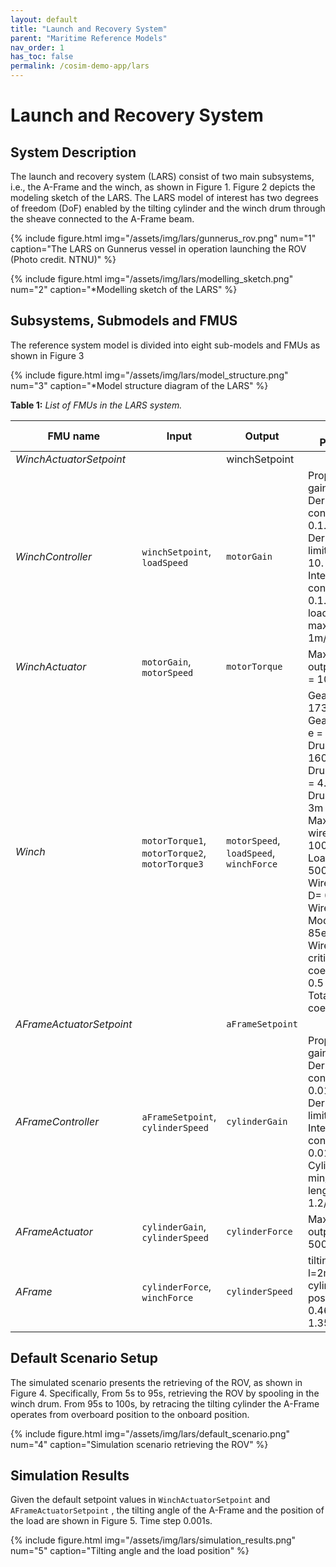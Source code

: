 ```yaml
---
layout: default
title: "Launch and Recovery System"
parent: "Maritime Reference Models"
nav_order: 1
has_toc: false
permalink: /cosim-demo-app/lars
---
```


# Launch and Recovery System

## System Description

The launch and recovery system (LARS) consist of two main subsystems, i.e., the A-Frame and the winch, as shown in Figure 1. Figure 2 depicts the modeling sketch of the LARS. The LARS model of interest has two degrees of freedom (DoF) enabled by the tilting cylinder and the winch drum through the sheave connected to the A-Frame beam.

{%
    include figure.html img="/assets/img/lars/gunnerus_rov.png"
    num="1"
    caption="The LARS on Gunnerus vessel in operation launching the ROV (Photo credit. NTNU)"
%}

{%
    include figure.html img="/assets/img/lars/modelling_sketch.png"
    num="2"
    caption="*Modelling sketch of the LARS"
%}

## Subsystems, Submodels and FMUS

The reference system model is divided into  eight sub-models and FMUs as shown in Figure 3

{%
    include figure.html img="/assets/img/lars/model_structure.png"
    num="3"
    caption="*Model structure diagram  of the LARS"
%}

**Table 1:** *List of FMUs in the LARS system.*

| FMU name                | Input | Output | Default Parameters |
| ----------------------- | ----- |------- | ------------------ |
| *WinchActuatorSetpoint*                  | | winchSetpoint | |
| *WinchController*           | `winchSetpoint`, `loadSpeed`| `motorGain` | Proportional gain K = 10.<br/>  Derivative time constant Td = 0.1.<br/>  Derivative gain limitation N = 10.<br/>  Integral time constant Ti = 0.1. <br/> loadDepth_min max/init length 1m/1000,/200m |
| *WinchActuator*    | `motorGain`, `motorSpeed`  | `motorTorque` | Max motor output torque T = 10kNm  |
| *Winch*          | `motorTorque1`, `motorTorque2`, `motorTorque3` | `motorSpeed`, `loadSpeed`, `winchForce` | Gear ratio r = 173<br/> Gear efficiency e = 0.925<br/>  Drum inertia i = 160000kgm^2<br/>   Drum diameter d = 4.36m<br/>  Drum width B = 3m<br/>  Max wire length wireLmax = 1000m<br/>  Load mass m = 50000kg<br/>  Wire diameter D= 0.02m<br/>  Wire Young's Modulus E = 85e9<br/>  Wire damping critical coefficient  c= 0.5<br/>  Total friction coefficient r = 1  |
| *AFrameActuatorSetpoint*          | | `aFrameSetpoint` | |
| *AFrameController*                 | `aFrameSetpoint`, `cylinderSpeed`  | `cylinderGain` | Proportional gain K = 2<br/> Derivative time constant Td = 0.01<br/> Derivative gain limitation N = 10<br/> Integral time constant Ti = 0.01<br/> Cylinder min/max/init length 1.2/1.7/1.7m |
| *AFrameActuator*                 | `cylinderGain`, `cylinderSpeed`  | `cylinderForce`  | Max cylinder output force F = 5000kN |
| *AFrame*                 |  `cylinderForce`, `winchForce` | `cylinderSpeed`  | tilting leg length l=2m<br/> cylinder positions a = 0.46m, b = 1.3572m  |

## Default Scenario Setup

The simulated scenario presents the retrieving of the ROV, as shown in Figure 4. Specifically, From 5s to 95s, retrieving the ROV by spooling in the winch drum.  From 95s to 100s, by retracing the tilting cylinder the A-Frame operates from overboard position to the onboard position.

{%
    include figure.html img="/assets/img/lars/default_scenario.png"
    num="4"
    caption="Simulation scenario retrieving the ROV"
%}

## Simulation Results

Given the default setpoint values in `WinchActuatorSetpoint` and `AFrameActuatorSetpoint` , the tilting angle of the A-Frame and the position of the load are shown in Figure 5. Time step 0.001s.

{%
    include figure.html img="/assets/img/lars/simulation_results.png"
    num="5"
    caption="Tilting angle and the load position"
%}
